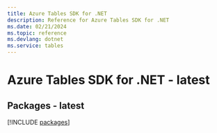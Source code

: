 ```yaml
---
title: Azure Tables SDK for .NET
description: Reference for Azure Tables SDK for .NET
ms.date: 02/21/2024
ms.topic: reference
ms.devlang: dotnet
ms.service: tables
---
```

# Azure Tables SDK for .NET - latest
## Packages - latest
[!INCLUDE [packages](tables-index.md)]
